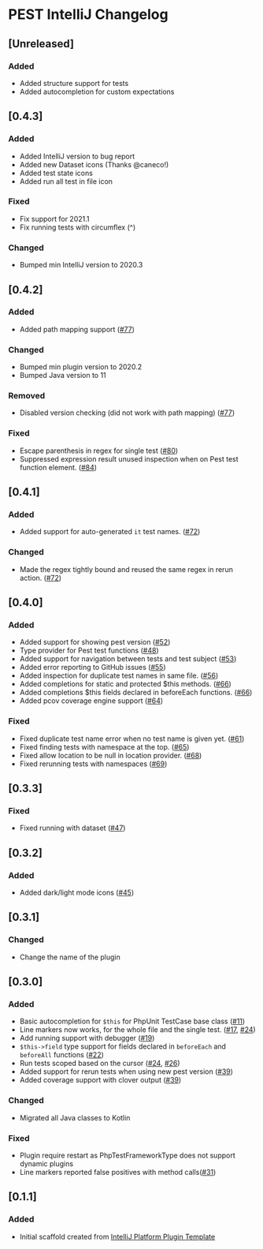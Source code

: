 <!-- Keep a Changelog guide -> https://keepachangelog.com -->

# PEST IntelliJ Changelog

## [Unreleased]
### Added
- Added structure support for tests
- Added autocompletion for custom expectations

## [0.4.3]
### Added
- Added IntelliJ version to bug report
- Added new Dataset icons (Thanks @caneco!)
- Added test state icons
- Added run all test in file icon

### Fixed
- Fix support for 2021.1
- Fix running tests with circumflex (^)

### Changed
- Bumped min IntelliJ version to 2020.3

## [0.4.2]
### Added
- Added path mapping support ([#77](https://github.com/pestphp/pest-intellij/pull/77))

### Changed
- Bumped min plugin version to 2020.2
- Bumped Java version to 11

### Removed
- Disabled version checking (did not work with path mapping) ([#77](https://github.com/pestphp/pest-intellij/pull/77))

### Fixed
- Escape parenthesis in regex for single test ([#80](https://github.com/pestphp/pest-intellij/pull/80))
- Suppressed expression result unused inspection when on Pest test function element. ([#84](https://github.com/pestphp/pest-intellij/pull/84))

## [0.4.1]
### Added
- Added support for auto-generated `it` test names. ([#72](https://github.com/pestphp/pest-intellij/pull/72))

### Changed
- Made the regex tightly bound and reused the same regex in rerun action. ([#72](https://github.com/pestphp/pest-intellij/pull/72))

## [0.4.0]
### Added
- Added support for showing pest version ([#52](https://github.com/pestphp/pest-intellij/pull/52))
- Type provider for Pest test functions ([#48](https://github.com/pestphp/pest-intellij/pull/48))
- Added support for navigation between tests and test subject ([#53](https://github.com/pestphp/pest-intellij/pull/53))
- Added error reporting to GitHub issues ([#55](https://github.com/pestphp/pest-intellij/pull/55))
- Added inspection for duplicate test names in same file. ([#56](https://github.com/pestphp/pest-intellij/pull/56))
- Added completions for static and protected $this methods. ([#66](https://github.com/pestphp/pest-intellij/pull/66))
- Added completions $this fields declared in beforeEach functions. ([#66](https://github.com/pestphp/pest-intellij/pull/66))
- Added pcov coverage engine support ([#64](https://github.com/pestphp/pest-intellij/pull/64))

### Fixed
- Fixed duplicate test name error when no test name is given yet. ([#61](https://github.com/pestphp/pest-intellij/pull/61))
- Fixed finding tests with namespace at the top. ([#65](https://github.com/pestphp/pest-intellij/pull/65))
- Fixed allow location to be null in location provider. ([#68](https://github.com/pestphp/pest-intellij/pull/68))
- Fixed rerunning tests with namespaces ([#69](https://github.com/pestphp/pest-intellij/pull/69))

## [0.3.3]
### Fixed
- Fixed running with dataset ([#47](https://github.com/pestphp/pest-intellij/pull/47))

## [0.3.2]
### Added
- Added dark/light mode icons ([#45](https://github.com/pestphp/pest-intellij/pull/45))

## [0.3.1]
### Changed
- Change the name of the plugin

## [0.3.0]
### Added
- Basic autocompletion for `$this` for PhpUnit TestCase base class ([#11](https://github.com/pestphp/pest-intellij/pull/11))
- Line markers now works, for the whole file and the single test. ([#17](https://github.com/pestphp/pest-intellij/pull/17), [#24](https://github.com/pestphp/pest-intellij/pull/24))
- Add running support with debugger ([#19](https://github.com/pestphp/pest-intellij/pull/19))
- `$this->field` type support for fields declared in `beforeEach` and `beforeAll` functions ([#22](https://github.com/pestphp/pest-intellij/pull/22))
- Run tests scoped based on the cursor ([#24](https://github.com/pestphp/pest-intellij/pull/24), [#26](https://github.com/pestphp/pest-intellij/pull/26))
- Added support for rerun tests when using new pest version ([#39](https://github.com/pestphp/pest-intellij/pull/39))
- Added coverage support with clover output ([#39](https://github.com/pestphp/pest-intellij/pull/39))

### Changed
- Migrated all Java classes to Kotlin

### Fixed
- Plugin require restart as PhpTestFrameworkType does not support dynamic plugins
- Line markers reported false positives with method calls([#31](https://github.com/pestphp/pest-intellij/pull/31))

## [0.1.1]
### Added
- Initial scaffold created from [IntelliJ Platform Plugin Template](https://github.com/JetBrains/intellij-platform-plugin-template)

